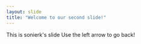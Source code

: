 ```yaml
---
layout: slide
title: "Welcome to our second slide!"
---
```

This is sonierk's slide
Use the left arrow to go back!